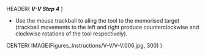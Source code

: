 HEADER( *__V-V Step 4__* )

- Use the mouse trackball to aling the tool to the memorised target 
(trackball movements to the left and right produce counterclockwise and clockwise rotations of the tool respectively).

CENTER( IMAGE(Figures_Instructions/V-V/V-V.006.jpg, 300) )